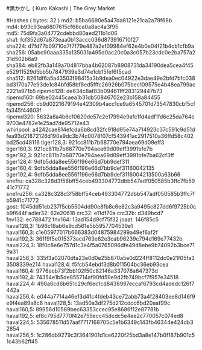 #黒かかし ( Kuro Kakashi )
The Grey Market

#Hashes ( bytes: 32 )
md2: b5ba6690e5a47da8121e21ca2a79f68b
md4: b93c93ea6807615cf66ca0a8ac4a3f95
md5: 75d9fa3a04772cdebbd80aed211b1d06
sha1: fcf352d67a873eaa0b13accc036d873916710f27
sha224: d7fd77b09710d7f7f79e487a2ef09984ef62e4b0e04f21b4cb1cfb9a
sha256: 05abc90aaa335a135031a495d0ac20c0a3c057b23cdc0e2ba757a231d502b6a9
sha384: eb82fb3a149a704817bba4b62087b8908731da34190dea5cea4f45e52911529d5bb5b7847939e3d74e1cb15fef6f5cad
sha512: 8261df6a5a43503f98415a3b9dea0ec04922e3dae49e2bfd7bfc038bd3170a77e93de1c84bfd58bf8ed5fffc26926b075bec109575e4b48ea799ac2221a971b5
ripemd128: de634c8af83b094611ff283129447b73
ripemd160: 69be02445caea1b31db50846702e23b158a84455
ripemd256: cb9d0221679194e42309b4acc1ce9a6545701d73547830cbf5cffa345f44603f
ripemd320: 5632a8a4b6c10620de57e2e17994e9afc1fd4adf1fd6c25da764e9703e4782e1e25ad7de95712e43
whirlpool: a4242cae814efcda6b8cd32fc918d95e74a714923c37c591c9d51dfea93d21872126d190e9dc3b74c0078f07cf543941ac2917510a36ffd58c402bd25cd48116
tiger128,3: 921cc811b7b68770e794aea69d09eff3
tiger160,3: 921cc811b7b68770e794aea69d09eff3991bfe7b
tiger192,3: 921cc811b7b68770e794aea69d09eff3991bfe7ba62cf3ff
tiger128,4: 9dfb5dda8ee556f196e66d7bb9def311
tiger160,4: 9dfb5dda8ee556f196e66d7bb9def31160042135
tiger192,4: 9dfb5dda8ee556f196e66d7bb9def3116004213500a63b66
snefru: ca328c328d3f58bff54ceb493304772dbb547adf050585b3ffc7fb5941c71772
snefru256: ca328c328d3f58bff54ceb493304772dbb547adf050585b3ffc7fb5941c71772
gost: 1045dd51eb237f5cb5504dd90e8fb8c6e82c3a9495c827dd6f9725b0cb9f644f
adler32: 62e20618
crc32: e11df70a
crc32b: d349bcd7
fnv132: ec788472
fnv164: 13ad154d9cf75f32
joaat: 146f85c5
haval128,3: 1b96c18ab6e9cd561e5b5957704539e1
haval160,3: c1e05977017b666383d04875984299a49ef6af2f
haval192,3: 361f9f5e015373acd763e62e3cab96239c794d169e77432b
haval224,3: 18f0c8e6e757d1c3e4f5a0765096dfe49d8ebe9b74092b3bce719a31
haval256,3: 335f3a02070dfa23e0d0e25b870a5e0d224ff8112dc0e21f05fa33508339e214
haval128,4: f5fcb54ebdf3d8b011504bc36eb93cea
haval160,4: 9776eeb73f2bb102f50c82146a337076a647373d
haval192,4: 74354e1b5de855714af90fd59e9d2fb749bcf7f957e34518
haval224,4: 490a6cd6b651c29cf6ec1cd8436997eccaf6793cd4adedc126f7442a
haval256,4: e044a7714a46e13d41c4fdeb43ce72abb73a4f28403ee8d146f9e9f4ea89a8c8
haval128,5: 13ad50a3df275d212cdcc6bd20aaf99c
haval160,5: 89956d10589bec63353ccec95e8686f12e87781b
haval192,5: ef8c795d7770f42e759ecc45dcdc5e4ee2c770057c074ed8
haval224,5: 535678511d57aaf7717168705c5e1b6349c143fb46344e424db32854
haval256,5: 1c286db9279c3f3641901d1ce6220f25bd3a8e147b0f187b901c51c43b62ff45
